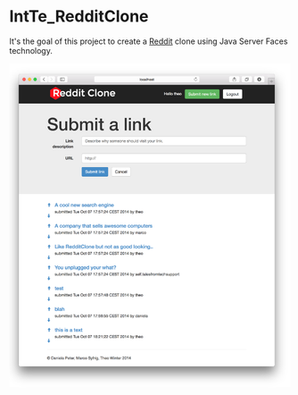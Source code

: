 IntTe_RedditClone
=================

It's the goal of this project to create a [Reddit](http://reddit.com) clone using Java Server Faces technology.

<img src="https://raw.githubusercontent.com/aerobless/IntTe_RedditClone/master/screenshots/scr01.png" alt="Screenshot">
